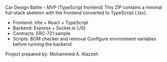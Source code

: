 Car Design Battle - MVP (TypeScript frontend)
This ZIP contains a minimal full-stack skeleton with the frontend converted to TypeScript (.tsx).
- Frontend: Vite + React + TypeScript
- Backend: Express + Socket.io (JS)
- Contracts: ERC-721 sample
- Scripts: BOM checker and removal
Configure environment variables before running the backend.


Project prepared by: Mohammed A. Alazzeh
